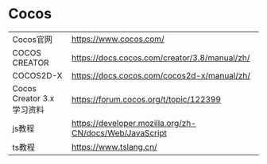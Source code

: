 # Cocos

|                            |                                                         |
| -------------------------- | ------------------------------------------------------- |
| Cocos官网                  | https://www.cocos.com/                                  |
| COCOS CREATOR              | https://docs.cocos.com/creator/3.8/manual/zh/           |
| COCOS2D-X                  | https://docs.cocos.com/cocos2d-x/manual/zh/             |
| Cocos Creator 3.x 学习资料 | https://forum.cocos.org/t/topic/122399                  |
| js教程                     | https://developer.mozilla.org/zh-CN/docs/Web/JavaScript |
| ts教程                     | https://www.tslang.cn/                                  |

